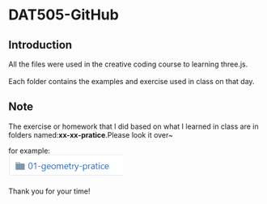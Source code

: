 DAT505-GitHub
===
Introduction
---
All the files were used in the creative coding course to learning three.js.<br>  
Each folder contains the examples and exercise used in class on that day.

Note
---
The exercise or homework that I did based on what I learned in class are in folders named:**xx-xx-pratice**.Please look it over~<br>

for example:<br>
![](https://github.com/CherryTomato1225/DAT505-GitHub/blob/master/session2/03-HowToCopyCase/01-copy/textures/example.png)
<br>
<br>
Thank you for your time!

